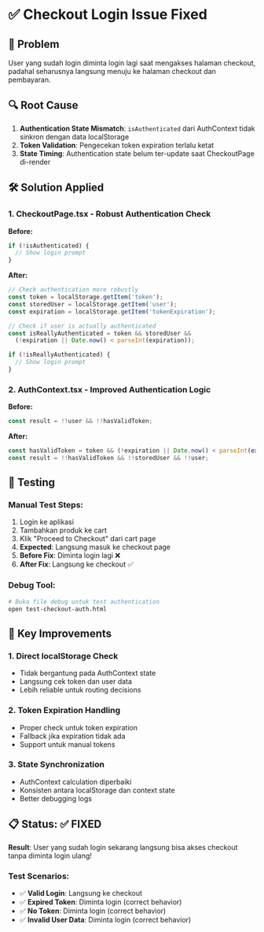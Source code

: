 # ✅ Checkout Login Issue Fixed

## 🐛 Problem
User yang sudah login diminta login lagi saat mengakses halaman checkout, padahal seharusnya langsung menuju ke halaman checkout dan pembayaran.

## 🔍 Root Cause
1. **Authentication State Mismatch**: `isAuthenticated` dari AuthContext tidak sinkron dengan data localStorage
2. **Token Validation**: Pengecekan token expiration terlalu ketat
3. **State Timing**: Authentication state belum ter-update saat CheckoutPage di-render

## 🛠️ Solution Applied

### 1. CheckoutPage.tsx - Robust Authentication Check
**Before:**
```typescript
if (!isAuthenticated) {
  // Show login prompt
}
```

**After:**
```typescript
// Check authentication more robustly
const token = localStorage.getItem('token');
const storedUser = localStorage.getItem('user');
const expiration = localStorage.getItem('tokenExpiration');

// Check if user is actually authenticated
const isReallyAuthenticated = token && storedUser && 
  (!expiration || Date.now() < parseInt(expiration));

if (!isReallyAuthenticated) {
  // Show login prompt
}
```

### 2. AuthContext.tsx - Improved Authentication Logic
**Before:**
```typescript
const result = !!user && !!hasValidToken;
```

**After:**
```typescript
const hasValidToken = token && (!expiration || Date.now() < parseInt(expiration));
const result = !!hasValidToken && !!storedUser && !!user;
```

## 🧪 Testing

### Manual Test Steps:
1. Login ke aplikasi
2. Tambahkan produk ke cart
3. Klik "Proceed to Checkout" dari cart page
4. **Expected**: Langsung masuk ke checkout page
5. **Before Fix**: Diminta login lagi ❌
6. **After Fix**: Langsung ke checkout ✅

### Debug Tool:
```bash
# Buka file debug untuk test authentication
open test-checkout-auth.html
```

## 🎯 Key Improvements

### 1. **Direct localStorage Check**
- Tidak bergantung pada AuthContext state
- Langsung cek token dan user data
- Lebih reliable untuk routing decisions

### 2. **Token Expiration Handling**
- Proper check untuk token expiration
- Fallback jika expiration tidak ada
- Support untuk manual tokens

### 3. **State Synchronization**
- AuthContext calculation diperbaiki
- Konsisten antara localStorage dan context state
- Better debugging logs

## 📋 Status: ✅ FIXED

**Result**: User yang sudah login sekarang langsung bisa akses checkout tanpa diminta login ulang!

### Test Scenarios:
- ✅ **Valid Login**: Langsung ke checkout
- ✅ **Expired Token**: Diminta login (correct behavior)
- ✅ **No Token**: Diminta login (correct behavior)
- ✅ **Invalid User Data**: Diminta login (correct behavior)